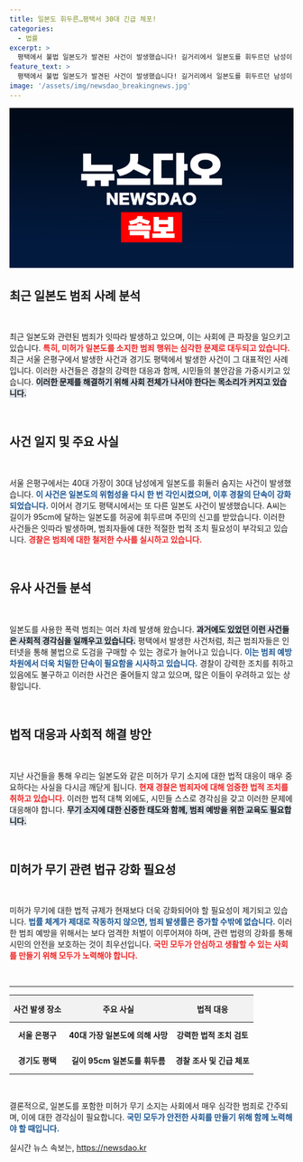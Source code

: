 ```yaml
---
title: 일본도 휘두른…평택서 30대 긴급 체포!
categories:
  - 법률
excerpt: >
  평택에서 불법 일본도가 발견된 사건이 발생했습니다! 길거리에서 일본도를 휘두르던 남성이 경찰에 긴급체포되었고, 그의 차량에서는 추가로 미허가 일본도가 발견되었습니다. 다음은 사건의 전말입니다!
feature_text: >
  평택에서 불법 일본도가 발견된 사건이 발생했습니다! 길거리에서 일본도를 휘두르던 남성이 경찰에 긴급체포되었고, 그의 차량에서는 추가로 미허가 일본도가 발견되었습니다. 다음은 사건의 전말입니다!
image: '/assets/img/newsdao_breakingnews.jpg'
---
```


<p><img src="/assets/img/newsdao_breakingnews.jpg" alt="implanttips 속보" /></p>

<h2 data-ke-size="size26">최근 일본도 범죄 사례 분석</h2>

<p data-ke-size="size16">&nbsp;</p>

<p>최근 일본도와 관련된 범죄가 잇따라 발생하고 있으며, 이는 사회에 큰 파장을 일으키고 있습니다. <b><span style="color: #ee2323;">특히, 미허가 일본도를 소지한 범죄 행위는 심각한 문제로 대두되고 있습니다.</span></b> 최근 서울 은평구에서 발생한 사건과 경기도 평택에서 발생한 사건이 그 대표적인 사례입니다. 이러한 사건들은 경찰의 강력한 대응과 함께, 시민들의 불안감을 가중시키고 있습니다. <b><span style="background-color: #21538527;">이러한 문제를 해결하기 위해 사회 전체가 나서야 한다는 목소리가 커지고 있습니다.</span></b></p>

<p data-ke-size="size16">&nbsp;</p>

<h2 data-ke-size="size26">사건 일지 및 주요 사실</h2>

<p data-ke-size="size16">&nbsp;</p>

<p>서울 은평구에서는 40대 가장이 30대 남성에게 일본도를 휘둘러 숨지는 사건이 발생했습니다. <b><span style="color: #1a5490;">이 사건은 일본도의 위험성을 다시 한 번 각인시켰으며, 이후 경찰의 단속이 강화되었습니다.</span></b> 이어서 경기도 평택시에서는 또 다른 일본도 사건이 발생했습니다. A씨는 길이가 95cm에 달하는 일본도를 허공에 휘두르며 주민의 신고를 받았습니다. 이러한 사건들은 잇따라 발생하며, 범죄자들에 대한 적절한 법적 조치 필요성이 부각되고 있습니다. <b><span style="color: #ee2323;">경찰은 범죄에 대한 철저한 수사를 실시하고 있습니다.</span></b></p>

<p data-ke-size="size16">&nbsp;</p>

<h2 data-ke-size="size26">유사 사건들 분석</h2>

<p data-ke-size="size16">&nbsp;</p>

<p>일본도를 사용한 폭력 범죄는 여러 차례 발생해 왔습니다. <b><span style="background-color: #21538527;">과거에도 있었던 이런 사건들은 사회적 경각심을 일깨우고 있습니다.</span></b> 평택에서 발생한 사건처럼, 최근 범죄자들은 인터넷을 통해 불법으로 도검을 구매할 수 있는 경로가 늘어나고 있습니다. <b><span style="color: #1a5490;">이는 범죄 예방 차원에서 더욱 치밀한 단속이 필요함을 시사하고 있습니다.</span></b> 경찰이 강력한 조치를 취하고 있음에도 불구하고 이러한 사건은 줄어들지 않고 있으며, 많은 이들이 우려하고 있는 상황입니다.</p>

<p data-ke-size="size16">&nbsp;</p>

<h2 data-ke-size="size26">법적 대응과 사회적 해결 방안</h2>

<p data-ke-size="size16">&nbsp;</p>

<p>지난 사건들을 통해 우리는 일본도와 같은 미허가 무기 소지에 대한 법적 대응이 매우 중요하다는 사실을 다시금 깨닫게 됩니다. <b><span style="color: #ee2323;">현재 경찰은 범죄자에 대해 엄중한 법적 조치를 취하고 있습니다.</span></b> 이러한 법적 대책 외에도, 시민들 스스로 경각심을 갖고 이러한 문제에 대응해야 합니다. <b><span style="background-color: #21538527;">무기 소지에 대한 신중한 태도와 함께, 범죄 예방을 위한 교육도 필요합니다.</span></b></p>

<p data-ke-size="size16">&nbsp;</p>

<h2 data-ke-size="size26">미허가 무기 관련 법규 강화 필요성</h2>

<p data-ke-size="size16">&nbsp;</p>

<p>미허가 무기에 대한 법적 규제가 현재보다 더욱 강화되어야 할 필요성이 제기되고 있습니다. <b><span style="color: #1a5490;">법률 체계가 제대로 작동하지 않으면, 범죄 발생률은 증가할 수밖에 없습니다.</span></b> 이러한 범죄 예방을 위해서는 보다 엄격한 처벌이 이루어져야 하며, 관련 법령의 강화를 통해 시민의 안전을 보호하는 것이 최우선입니다. <b><span style="color: #ee2323;">국민 모두가 안심하고 생활할 수 있는 사회를 만들기 위해 모두가 노력해야 합니다.</span></b></p>

<p data-ke-size="size16">&nbsp;</p>

<hr>

<table style="width: 100%; border-collapse: collapse;">
  <thead>
    <tr>
      <th style="text-align: center; height: 40px; background-color: #f2f2f2;">사건 발생 장소</th>
      <th style="text-align: center; height: 40px; background-color: #f2f2f2;">주요 사실</th>
      <th style="text-align: center; height: 40px; background-color: #f2f2f2;">법적 대응</th>
    </tr>
  </thead>
  <tbody>
    <tr>
      <td style="text-align: center; height: 40px;"><b>서울 은평구</b></td>
      <td style="text-align: center; height: 40px;"><b>40대 가장 일본도에 의해 사망</b></td>
      <td style="text-align: center; height: 40px;"><b>강력한 법적 조치 검토</b></td>
    </tr>
    <tr>
      <td style="text-align: center; height: 40px;"><b>경기도 평택</b></td>
      <td style="text-align: center; height: 40px;"><b>길이 95cm 일본도를 휘두름</b></td>
      <td style="text-align: center; height: 40px;"><b>경찰 조사 및 긴급 체포</b></td>
    </tr>
  </tbody>
</table>

<p data-ke-size="size16">&nbsp;</p>

<p>결론적으로, 일본도를 포함한 미허가 무기 소지는 사회에서 매우 심각한 범죄로 간주되며, 이에 대한 경각심이 필요합니다. <b><span style="color: #1a5490;">국민 모두가 안전한 사회를 만들기 위해 함께 노력해야 할 때입니다.</span></b></p>
실시간 뉴스 속보는, <a href="https://newsdao.kr" rel="dofollow">https://newsdao.kr</a>


